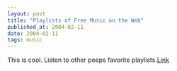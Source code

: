 ```yaml
---
layout: post
title: "Playlists of Free Music on the Web"
published_at: 2004-02-11
date: 2004-02-11
tags: music
---
```


This is cool. Listen to other peeps favorite playlists.[Link](http://webjay.org/)  